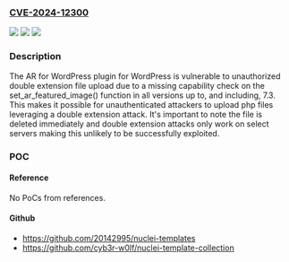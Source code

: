 ### [CVE-2024-12300](https://cve.mitre.org/cgi-bin/cvename.cgi?name=CVE-2024-12300)
![](https://img.shields.io/static/v1?label=Product&message=AR%20for%20WordPress&color=blue)
![](https://img.shields.io/static/v1?label=Version&message=*%3C%3D%207.3%20&color=brighgreen)
![](https://img.shields.io/static/v1?label=Vulnerability&message=CWE-862%20Missing%20Authorization&color=brighgreen)

### Description

The AR for WordPress plugin for WordPress is vulnerable to unauthorized double extension file upload due to a missing capability check on the set_ar_featured_image() function in all versions up to, and including, 7.3. This makes it possible for unauthenticated attackers to upload php files leveraging a double extension attack. It's important to note the file is deleted immediately and double extension attacks only work on select servers making this unlikely to be successfully exploited.

### POC

#### Reference
No PoCs from references.

#### Github
- https://github.com/20142995/nuclei-templates
- https://github.com/cyb3r-w0lf/nuclei-template-collection

